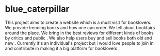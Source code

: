 # blue_caterpillar
This project aims to create a website which is a must visit for booklovers.
We provide trending books and how one can order.
We tell about bookfairs around the place.
We bring in the best reviews for different kinds of books by critics and public .
We also help users buy and sell books both old and new .
Currently it's an individual's project but i would love people to join in and contribute in making it a big platform for booklovers .
